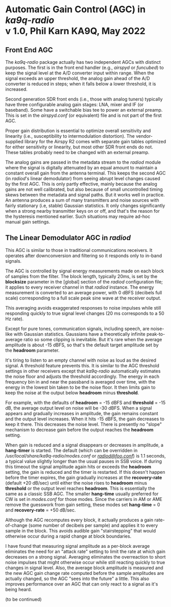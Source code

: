 Automatic Gain Control (AGC) in *ka9q-radio*  
v 1.0, Phil Karn KA9Q, May 2022  
============================================


Front End AGC
-------------

The *ka9q-radio* package actually has two independent AGCs with
distinct purposes. The first is in the front end handler (e.g.,
*airspyd* or *funcubed*) to keep the signal level at the A/D converter
input within range. When the signal exceeds an upper threshold, the
analog gain ahead of the A/D converter is reduced in steps; when it
falls below a lower threshold, it is increased.

Second generation SDR front ends (i.e., those with analog tuners)
typically have three configurable analog gain stages: LNA, mixer and
IF (or baseband).  Some have a switchable bias tee to power an
external preamp.  This is set in the *airspyd.conf* (or
equivalent) file and is not part of the first AGC.

Proper gain distribution is essential to optimize overall sensitivity
and linearity (i.e., susceptibility to intermodulation
distortion). The vendor-supplied library for the Airspy R2 comes with
separate gain tables optimized for either sensitivity or linearity,
but most other SDR front ends do not. These tables probably need to be
changed with an external preamp.

The analog gains are passed in the metadata stream to the *radiod*
module where the signal is digitally attenuated by an equal amount to
maintain a constant overall gain from the antenna terminal. This keeps
the second AGC (in *radiod*'s linear demodulator) from seeing abrupt
level changes caused by the first AGC.  This is only partly effective,
mainly because the analog gains are not well calibrated, but also
because of small uncontrolled timing skews between the metadata and
signal paths.  But it works well in practice. An antenna produces a
sum of many transmitters and noise sources with fairly stationary
(i.e, stable) Gaussian statistics. It only changes significantly when
a strong nearby transmitter keys on or off, and that's the reason for
the hysteresis mentioned earlier. Such situations may require
ad-hoc manual gain settings.

The Linear Demodulator AGC in *radiod*
--------------------------------------

This AGC is similar to those in traditional communications
receivers. It operates after downconversion and filtering so it
responds only to in-band signals.

The AGC is controlled by signal energy measurements made on each block
of samples from the filter.  The block length, typically 20ms, is set
by the **blocksize** parameter in the [global] section of the *radiod*
configuration file; it applies to every receiver channel in that
*radiod* instance. The energy measurement is converted to an average
power, with 0 dBFS (decibels full scale) corresponding to a full scale
peak sine wave at the receiver output.

This averaging avoids exaggerated responses to noise impulses
while still responding quickly to true signal level changes (20 ms
corresponds to a 50 Hz rate).

Except for pure tones, communication signals, including speech, are
noise-like with Gaussian statistics. Gaussians have a theoretically
infinite peak-to-average ratio so some clipping is inevitable.  But
it's rare when the average amplitude is about -15 dBFS, so that's the
default target amplitude set by the **headroom** parameter.

It's tiring to listen to an empty channel with noise as loud as the
desired signal. A threshold feature prevents this. It is similar to
the AGC threshold settings in other receivers except that *ka9q-radio*
automatically estimates the noise floor and adjusts the threshold
accordingly. The energy in each frequency bin in and near the passband
is averaged over time, with the energy in the lowest bin taken to be
the noise floor.  It then limits gain to keep the noise at the output
below **headroom** minus **threshold**.

For example, with the defaults of **headroom** = -15 dBFS and
**threshold** = -15 dB, the average output level on noise will be -30
dBFS. When a signal appears and gradually increases in amplitude, the
gain remains constant and the output level increases. When it hits -15
dBFS, the gain decreases to keep it there. This decreases the noise
level.  There is presently no "slope" mechanism to decrease gain
before the output reaches the **headroom** setting.

When gain is reduced and a signal disappears or decreases in
amplitude, a **hang-timer** is started. The default (which can be
overridden in */usr/local/share/ka9q-radio/modes.conf* or
*radiod@foo.conf*) is 1.1 seconds, a typical value slightly longer than
the usual pauses in SSB voice.  If during this timeout the signal
amplitude again hits or exceeds the **headroom** setting, the gain is
reduced and the timer is restarted. If this doesn't happen before the
timer expires, the gain gradually increases at the
**recovery-rate** (default +20 dB/sec) until either the noise rises to
**headroom** minus **threshold** or the output level reaches
**headroom**. This is essentially the same as a classic SSB AGC. The
smaller **hang-time** usually preferred for CW is set in
*modes.conf* for those modes. Since the carriers in AM or AME
remove the guesswork from gain setting, these modes set
**hang-time** = 0 and **recovery-rate** = +50 dB/sec.

Although the AGC recomputes every block, it actually produces a gain
rate-of-change (some number of decibels per sample) and applies it to
every sample in the block. This avoids audible gain "stairstepping"
that would otherwise occur during a rapid change at block boundaries.

I have found that measuring signal amplitude as a per-block average
eliminates the need for an "attack rate" setting to limit the rate at
which gain decreases on a strong signal. Averaging eliminates the
overreaction to short noise impulses that might otherwise occur while
still reacting quickly to true changes in signal level. Also, the
average block amplitude is measured and the new AGC gain change rate
computed before the sample amplitudes are actually changed, so the AGC
"sees into the future" a little. This also improves performance over
an AGC that can only react to a signal as it's being heard.

(to be continued)


